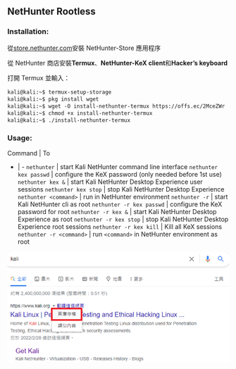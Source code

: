 
## NetHunter Rootless


### Installation:

從[store.nethunter.com](https://store.nethunter.com/)安裝 NetHunter-Store 應用程序

從 NetHunter 商店安裝**Termux**、**NetHunter-KeX client**和**Hacker’s keyboard**

打開 Termux 並輸入：
```
kali@kali:~$ termux-setup-storage
kali@kali:~$ pkg install wget
kali@kali:~$ wget -O install-nethunter-termux https://offs.ec/2MceZWr
kali@kali:~$ chmod +x install-nethunter-termux
kali@kali:~$ ./install-nethunter-termux
```



### Usage:

Command | To
- | -
`nethunter` | start Kali NetHunter command line interface
`nethunter kex passwd` | configure the KeX password (only needed before 1st use)
`nethunter kex &` | start Kali NetHunter Desktop Experience user sessions
`nethunter kex stop` | stop Kali NetHunter Desktop Experience
`nethunter <command>` | run in NetHunter environment
`nethunter -r` | start Kali NetHunter cli as root
`nethunter -r kex passwd` | configure the KeX password for root
`nethunter -r kex &` | start Kali NetHunter Desktop Experience as root
`nethunter -r kex stop` | stop Kali NetHunter Desktop Experience root sessions
`nethunter -r kex kill` | Kill all KeX sessions
`nethunter -r <command>` | run `<command>` in NetHunter environment as root








![image20220308191501.png](image20220308191501.png)






























